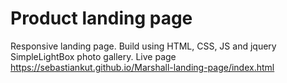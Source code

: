# Product landing page
Responsive landing page. Build using HTML, CSS, JS and jquery SimpleLightBox photo gallery. 
Live page https://sebastiankut.github.io/Marshall-landing-page/index.html

 
